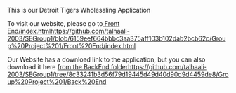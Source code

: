 This is our Detroit Tigers Wholesaling Application

To visit our website, please go to[ Front End/index.html](https://github.com/talhaali-2003/SEGroup1/blob/6159eef664bbbc3aa375aff103b102dab2bcb62c/Group%20Project%201/Front%20End/index.html)https://github.com/talhaali-2003/SEGroup1/blob/6159eef664bbbc3aa375aff103b102dab2bcb62c/Group%20Project%201/Front%20End/index.html

Our Website has a download link to the application, but you can also download it here [from the BackEnd folder](https://github.com/talhaali-2003/SEGroup1/tree/8c33241b3d56f79d19445d49d40d90d9d4459de8/Group%20Project%201/Back%20End)https://github.com/talhaali-2003/SEGroup1/tree/8c33241b3d56f79d19445d49d40d90d9d4459de8/Group%20Project%201/Back%20End
